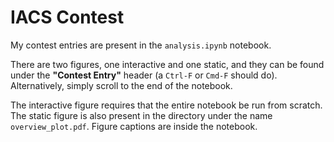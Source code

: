 IACS Contest
============

My contest entries are present in the `analysis.ipynb` notebook.

There are two figures, one interactive and one static, and they can be found under the **"Contest Entry"** header (a `Ctrl-F` or `Cmd-F` should do). Alternatively, simply scroll to the end of the notebook.

The interactive figure requires that the entire notebook be run from scratch. The static figure is also present in the directory under the name `overview_plot.pdf`. Figure captions are inside the notebook.
